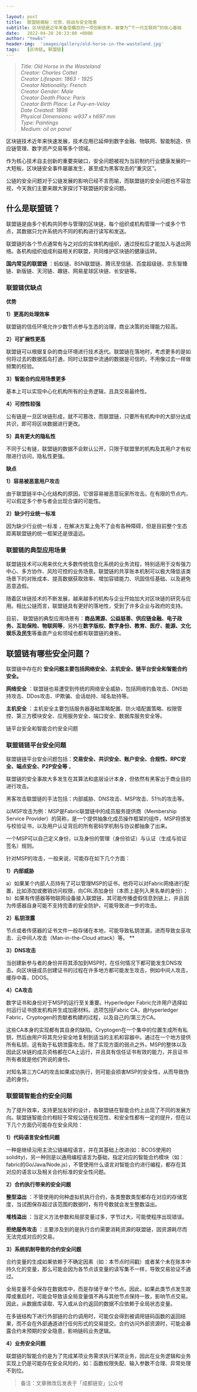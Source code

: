 ```yaml
---

layout: post
title:  联盟链揭秘：优势、挑战与安全隐患
subtitle: 区块链是近年来备受瞩目的一项创新技术，被誉为“下一代互联网”的核心基础
date:   2022-04-28 20:23:00 +0800
author: "Yewbs"
header-img:  'images/gallery/old-horse-in-the-wasteland.jpg'
tags:   [区块链, 联盟链]
---
```


> <cite>Title: Old Horse in the Wasteland  
Creator: Charles Cottet  
Creator Lifespan: 1863 - 1925  
Creator Nationality: French  
Creator Gender: Male  
Creator Death Place: Paris  
Creator Birth Place: Le Puy-en-Velay  
Date Created: 1898  
Physical Dimensions: w937 x h697 mm  
Type: Paintings  
Medium: oil on panel  </cite>  

区块链技术近年来快速发展，技术应用已延伸到数字金融、物联网、智能制造、供应链管理、数字资产交易等多个领域。

作为核心技术自主创新的重要突破口，安全问题被视为当前制约行业健康发展的一大短板，区块链安全事件屡屡发生，甚至成为黑客攻击的“重灾区”。

公链的安全问题对于公链发展的影响已经不言而喻，而联盟链的安全问题也不容忽视，今天我们主要来跟大家探讨下联盟链的安全问题。

## 什么是联盟链？

联盟链是由多个机构共同参与管理的区块链，每个组织或机构管理一个或多个节点，其数据只允许系统内不同的机构进行读写和发送。

联盟链的各个节点通常有与之对应的实体机构组织，通过授权后才能加入与退出网络。各机构组织组成利益相关的联盟，共同维护区块链的健康运转。  

**国内常见的联盟链** ：蚂蚁链、BSN联盟链、腾讯至信链、百度超级链、京东智臻链、新版链、天河链、趣链、网易星球区块链、长安链等。

### 联盟链优缺点

**优势**

**1）更高的处理效率**

联盟链的信任环境允许少数节点参与生态的治理，商业决策的处理能力较高。

**2）可扩展性更高**

联盟链可以根据复杂的商业环境进行技术迭代。联盟链在落地时，考虑更多的是如何将过去的数据孤岛打通，同时让联盟中流通的数据是可信的，不用像过去一样做频繁的校验。

**3）智能合约应用场景更多**

基本上可以实现中心化机构所有的业务逻辑，且具交易最终性。

**4）可控性较强**

公有链是一旦区块链形成，就不可篡改，而联盟链，只要所有机构中的大部分达成共识，即可将区块数据进行更改。

**5）具有更大的隐私性**

不同于公有链，联盟链的数据不会默认公开，只限于联盟里的机构及其用户才有权限进行访问，隐私性更强。

**缺点**

**1）容易被恶意用户攻击**

由于联盟链半中心化结构的原因，它很容易被恶意玩家所攻击。在有限的节点内，可以假定多个参与者会出现合谋的可能性。

**2）缺少行业统一标准**

因为缺少行业统一标准  ，在解决方案上免不了会有各种障碍，但是目前整个生态距离联盟链的统一框架还是很遥远。

### 联盟链的典型应用场景

联盟链技术可以用来优化大多数传统信息化系统的业务流程，特别适用于没有强力中心、多方协作、风险可控的业务场景。联盟链的共享账本机制可以极大降低该类场景下的对账成本、提高数据获取效率、增加容错能力、巩固信任基础、以及避免恶意造假。

随着区块链技术的不断发展，越来越多的机构与企业开始加大对区块链的研究与应用。相比公链而言，联盟链具有更好的落地性，受到了许多企业与政府的支持。

目前，  联盟链的典型应用场景有：**商品溯源、公益慈善、供应链金融、电子政务、互助保险、物联网等**，另外在**数字版权、数字身份、教育、医疗、能源、文化娱乐及民生**等垂直产业和领域也都有联盟链的身影。

## 联盟链有哪些安全问题？

联盟链中存在的  **安全问题主要包括网络安全、主机安全、链平台安全和智能合约安全。**  

**网络安全** ：联盟链也易遭受到传统的网络安全威胁，包括网络钓鱼攻击、DNS劫持攻击、DDos攻击、IP欺骗、会话劫持、域名劫持等。

**主机安全** ：主机安全主要包括服务器基础策略配置、防火墙配置策略、权限管控、第三方模块安全、应用服务安全、端口安全、数据库服务安全等。

链平台安全和智能合约安全问题

### 联盟链链平台安全问题

联盟链链平台安全问题包括：**交易安全、共识安全、账户安全、合规性、RPC安全、端点安全、P2P安全等** 。

联盟链的安全事故大多发生在其算法和底层设计本身，但依然有黑客出于商业目的进行攻击。

黑客攻击联盟链的手法包括：内部威胁、DNS攻击、MSP攻击、51％的攻击等。

以MSP攻击为例：MSP是Fabric联盟链中的成员服务提供商（Membership Service Provider）的简称，是一个提供抽象化成员操作框架的组件，MSP将颁发与校验证书，以及用户认证背后的所有密码学机制与协议都抽象了出来。

一个MSP可以自己定义身份，以及身份的管理（身份验证）与认证（生成与验证签名）规则。  

针对MSP的攻击，一般来说，可能存在如下几个方面：

**1）内部威胁**

a）如果某个内部人员持有了可以管理MSP的证书，他将可以对Fabric网络进行配置，比如添加或撤销访问权限，向CRL添加身份（本质上是列入黑名单的身份）；
b）如果有传感器等物联网设备接入联盟链，其可能传播虚假信息到链上，并且因为传感器自身可能不支持完善的安全防护，可能导致进一步的攻击。

**2）私钥泄露**

节点或者传感器的证书文件一般存储在本地，可能导致私钥泄漏，进而导致女巫攻击、云中间人攻击（Man-in-the-Cloud attack）等。  **

**3）DNS攻击**

当创建新参与者的身份并将其添加到MSP时，在任何情况下都可能发生DNS攻击。向区块链成员创建证书的过程在许多地方都可能发生攻击，例如中间人攻击，缓存中毒，DDOS。

**4）CA攻击**

数字证书和身份对于MSP的运行至关重要。Hyperledger Fabric允许用户选择如何运行证书颁发机构并生成加密材料。选项包括Fabric CA，由Hyperledger
Fabric，Cryptogen的贡献者构建的过程，以及自己的/第三方CA。

这些CA本身的实现都有其自身的缺陷。Cryptogen在一个集中的位置生成所有私钥，然后由用户将其充分安全地复制到适当的主机和容器中。通过在一个地方提供所有私钥，这有助于私钥泄露攻击。除了实现方面的弱点之外，MSP的整体以及因此区块链的成员资格都在CA上运行，并且具有信任证书有效的能力，并且证书所有者就是他们所说的身份。

对知名第三方CA的攻击如果成功执行，则可能会损害MSP的安全性，从而导致伪造的身份。

### 联盟链智能合约安全问题

为了提升效率，支持更加友好的设计，各联盟链在智能合约上出现了不同的发展方向。联盟链智能合约相较于常规公链在规范性、和安全性都有一定的提升，但在以下几个方面仍可能存在安全风险：  

**1）代码语言安全性问题**

一种是继续沿用主流公链编程语言，并在其基础上改进(如：BCOS使用的solidity)，另一种则是以通用编程语言为基础，指定对应的智能合约模块（如：fabric的Go/Java/Node.js），不管使用什么语言对智能合约进行编程，都存在其对应的语言以及相关合约标准的安全性问题。

**2）合约执行带来的安全问题**

**整型溢出**
：不管使用的何种虚拟机执行合约，各类整数类型都存在对应的存储宽度，当试图保存超过该范围的数据时，有符号数就会发生整数溢出。  

**堆栈溢出**
：当定义方法参数和局部变量过多，字节过大，可能使程序出现错误。  

**拒绝服务攻击**
：主要涉及到的是执行合约需要消耗资源的联盟链，因资源耗尽而无法完成对应的交易。  

**3）系统机制导致的合约安全问题**

合约变量的生成如果依赖于不确定因素（如：本节点时间戳）或者某个未在账本中持久化的变量，那么可能会因为各节点该变量的读写集不一样，导致交易验证不通过。

全局变量不会保存在数据库中，而是存储于单个节点。因此，如果此类节点发生故障或重启时，可能会导致该全局变量值不再与其他节点保持一致，影响节点交易。因此，从数据库读取、写入或从合约返回的数据不应依赖于全局状态变量。

在多链结构下进行外部链的合约调用时，可能仅会得到被调用链码函数的返回结果，而不会在外部通道进行任何形式的交易提交。合约访问外部资源时，可能会暴露合约未预期的安全隐患，影响链码业务逻辑。  

**4）业务安全问题**

联盟链的智能合约是为了完成某项业务需求执行某项业务，因此在业务逻辑和业务实现上仍是可能存在安全风险的，如：函数权限失配、输入参数不合理、异常处理不到位。  

> 备注：文章微改后发表于「成都链安」公众号
